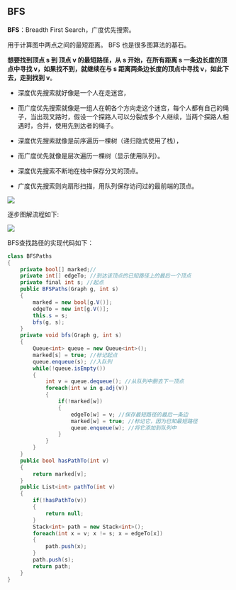 ## BFS

**BFS**：Breadth First Search，广度优先搜索。

用于计算图中两点之间的最短距离。
BFS 也是很多图算法的基石。

**想要找到顶点 s 到 顶点 v 的最短路径，从 s 开始，在所有距离 s 一条边长度的顶点中寻找 v，如果找不到，就继续在与 s 距离两条边长度的顶点中寻找 v，如此下去，走到找到 v**。

- 深度优先搜索就好像是一个人在走迷宫，
- 而广度优先搜索就像是一组人在朝各个方向走这个迷宫，每个人都有自己的绳子，当出现叉路时，假设一个探路人可以分裂成多个人继续，当两个探路人相遇时，合并，使用先到达者的绳子。

- 深度优先搜索就像是前序遍历一棵树（递归隐式使用了栈），
- 而广度优先就像是层次遍历一棵树（显示使用队列）。

- 深度优先搜索不断地在栈中保存分叉的顶点。
- 广度优先搜索则向扇形扫描，用队列保存访问过的最前端的顶点。

![](https://img-blog.csdn.net/20171106232439314?watermark/2/text/aHR0cDovL2Jsb2cuY3Nkbi5uZXQvY3VpdA==/font/5a6L5L2T/fontsize/400/fill/I0JBQkFCMA==/dissolve/70/gravity/SouthEast)

逐步图解流程如下:

![](https://img-blog.csdn.net/20171106233144772?watermark/2/text/aHR0cDovL2Jsb2cuY3Nkbi5uZXQvY3VpdA==/font/5a6L5L2T/fontsize/400/fill/I0JBQkFCMA==/dissolve/70/gravity/SouthEast)

BFS查找路径的实现代码如下：

``` C#
class BFSPaths
{
    private bool[] marked;//
    private int[] edgeTo; //到达该顶点的已知路径上的最后一个顶点
    private final int s; //起点
    public BFSPaths(Graph g, int s)
    {
        marked = new bool[g.V()];
        edgeTo = new int[g.V()];
        this.s = s;
        bfs(g, s);
    }
    private void bfs(Graph g, int s)
    {
        Queue<int> queue = new Queue<int>();
        marked[s] = true; //标记起点
        queue.enqueue(s); //入队列
        while(!queue.isEmpty())
        {
            int v = queue.dequeue(); //从队列中删去下一顶点
            foreach(int w in g.adj(v))
            {
                if(!marked[w])
                {
                    edgeTo[w] = v; //保存最短路径的最后一条边
                    marked[w] = true; //标记它，因为已知最短路径
                    queue.enqueue(w); //将它添加到队列中
                }               
            }
        }
    }
    public bool hasPathTo(int v)
    {
        return marked[v];
    }
    public List<int> pathTo(int v)
    {
        if(!hasPathTo(v))
        {
            return null;
        }
        Stack<int> path = new Stack<int>();
        foreach(int x = v; x != s; x = edgeTo[x])
        {
            path.push(x);
        }
        path.push(s);
        return path;
    }
}
```
